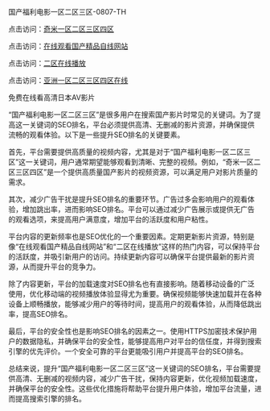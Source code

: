 国产福利电影一区二区三区-0807-TH

点击访问：<a href="https://gfd-5xg.pages.dev/">奇米一区二区三区四区</a>

点击访问：<a href="https://fdhf-454.pages.dev/">在线观看国产精品自线网站</a>

点击访问：<a href="https://vassv.pages.dev/">二区在线播放</a>

点击访问：<a href="https://gsd-agv.pages.dev/">亚洲一区二区三区四区在线</a>

免费在线看高清日本AV影片

“国产福利电影一区二区三区”是很多用户在搜索国产影片时常见的关键词。为了提高这一关键词的SEO排名，平台必须提供高清、无删减的影片资源，并确保提供流畅的观看体验。以下是一些提升SEO排名的关键要素。

首先，平台需要提供高质量的视频内容，尤其是对于“国产福利电影一区二区三区”这一关键词，用户通常期望能够观看到清晰、完整的视频。例如，“奇米一区二区三区四区”是一个提供高质量国产影片的视频资源，可以满足用户对影片质量的需求。

其次，减少广告干扰是提升SEO排名的重要环节。广告过多会影响用户的观看体验，增加跳出率，进而影响SEO排名。平台可以通过减少广告展示或提供无广告的观看选项，来提高用户满意度，增加平台的活跃度和用户粘性。

平台内容的更新频率也是SEO优化的一个重要因素。定期更新影片资源，特别是像“在线观看国产精品自线网站”和“二区在线播放”这样的热门内容，可以保持平台的活跃度，并吸引新用户的访问。持续更新内容可以确保平台提供最新的影片资源，从而提升平台的竞争力。

除了内容更新，平台的加载速度对SEO排名也有直接影响。随着移动设备的广泛使用，优化移动端的视频播放体验显得尤为重要。确保视频能够快速加载并在各种设备上顺畅播放，能够减少用户的等待时间，提高用户的观看体验，从而降低跳出率，提高SEO排名。

最后，平台的安全性也是影响SEO排名的因素之一。使用HTTPS加密技术保护用户的数据隐私，并确保平台的安全性，能够提高用户对平台的信任度，并得到搜索引擎的优先评价。一个安全可靠的平台更能吸引用户并提高平台的SEO排名。

总结来说，提升“国产福利电影一区二区三区”这一关键词的SEO排名，平台需要提供高清、无删减的视频内容，减少广告干扰，保持内容更新，优化视频加载速度，并确保平台的安全性。这些优化措施将帮助平台提升用户体验，增加平台流量，进而提高搜索引擎的排名。

<span style="display:none;">[Canonical link]( https://github.com/lh46166/98754 ）</span>
